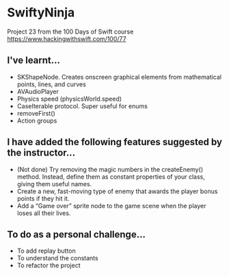 # SwiftyNinja
Project 23 from the 100 Days of Swift course https://www.hackingwithswift.com/100/77

## I've learnt...
- SKShapeNode. Creates onscreen graphical elements from mathematical points, lines, and curves
- AVAudioPlayer
- Physics speed (physicsWorld.speed)
- CaseIterable protocol. Super useful for enums
- removeFirst()
- Action groups 

## I have added the following features suggested by the instructor...

- (Not done) Try removing the magic numbers in the createEnemy() method. Instead, define them as constant properties of your class, giving them useful names.
- Create a new, fast-moving type of enemy that awards the player bonus points if they hit it.
- Add a “Game over” sprite node to the game scene when the player loses all their lives.

## To do as a personal challenge...
- To add replay button
- To understand the constants
- To refactor the project
